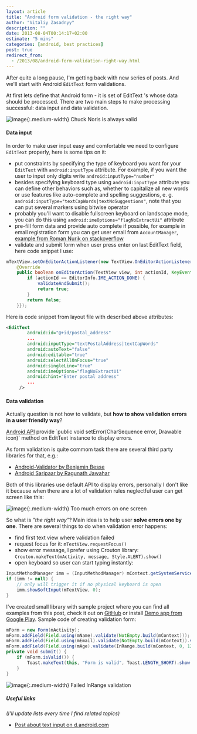 ```yaml
---
layout: article
title: "Android form validation - the right way"
author: "Vitaliy Zasadnyy"
description: ""
date: 2013-08-04T00:14:17+02:00
estimate: "5 mins"
categories: [android, best practices]
post: true
redirect_from:
  - /2013/08/android-form-validation-right-way.html
---
```


After quite a long pause, I'm getting back with new series of posts. And we'll start with Android `EditText` form validations.

At first lets define that Android form - it is set of EditText 's whose data should be processed. There are two main steps to make processing successful: data input and data validation.

![image]({{site.baseurl}}/img/posts/android-form-validation-right-way/z-validations-valid-form.png){:.medium-width}
Chuck Noris is always valid


#### Data input

In order to make user input easy and comfortable we need to configure `EditText` properly, here is some tips on it:

- put constraints by specifying the type of keyboard you want for your `EditText` with `android:inputType` attribute. For example, if you want the user to input only digits write `android:inputType="number"`
- besides specifying keyboard type using `android:inputType` attribute you can define other behaviors such as, whether to capitalize all new words or use features like auto-complete and spelling suggestions, e. g.  `android:inputType="textCapWords|textNoSuggestions"`, note that you can put several markers using bitwise operator
- probably you'll want to disable fullscreen keyboard on landscape mode, you can do this using `android:imeOptions="flagNoExtractUi"` attribute
- pre-fill form data and provide auto complete if possible, for example in email registration form you can get user email from `AccountManager`, [example from Roman Nurik on stackoverflow](http://stackoverflow.com/a/2175688/731775)
- validate and submit form when user press enter on last EditText field, here code snippet I use:

```java
mTextView.setOnEditorActionListener(new TextView.OnEditorActionListener() {
    @Override
    public boolean onEditorAction(TextView view, int actionId, KeyEvent event) {
        if (actionId == EditorInfo.IME_ACTION_DONE) {
            validateAndSubmit();
            return true;
        }
        return false;
    }});
```

Here is code snippet from layout file with described above attributes:

```xml
<EditText
        android:id="@+id/postal_address"
        ...
        android:inputType="textPostalAddress|textCapWords"
        android:autoText="false"
        android:editable="true"
        android:selectAllOnFocus="true"
        android:singleLine="true"
        android:imeOptions="flagNoExtractUi"
        android:hint="Enter postal address"
        ...
     />
```


#### Data validation

Actually question is not how to validate, but **how to show validation errors in a user friendly way**?

[Android API](http://developer.android.com/reference/android/widget/TextView.html#setError(java.lang.CharSequence)) provide `public void setError(CharSequence error, Drawable icon)` method on EditText instance to display errors.

As form validation is quite commom task there are several third party libraries for that, e.g.:

- [Android-Validator by Benjamin Besse](https://github.com/throrin19/Android-Validator)
- [Android Saripaar by Ragunath Jawahar](https://github.com/ragunathjawahar/android-saripaar)

Both of this libraries use default API to display errors, personally I don't like it because when there are a lot of validation rules neglectful user can get screen like this:


![image]({{site.baseurl}}/img/posts/android-form-validation-right-way/z-validations-bad-example.png){:.medium-width}
Too much errors on one screen


So what is *"the right way"*? Main idea is to help user **solve errors one by one**. There are several things to do when validation error happens:

- find first text view where validation failed
- request focus for it: `mTextView.requestFocus()`
- show error message, I prefer using Crouton library: `Crouton.makeText(mActivity, message, Style.ALERT).show()`
- open keyboard so user can start typing instantly:

```java
InputMethodManager imm = (InputMethodManager) mContext.getSystemService(Context.INPUT_METHOD_SERVICE);
if (imm != null) {
    // only will trigger it if no physical keyboard is open
    imm.showSoftInput(mTextView, 0);
}
```

I've created small library with sample project where you can find all examples from this post, check it out on [GitHub](https://github.com/zasadnyy/z-validations) or install [Demo app from Google Play](https://play.google.com/store/apps/details?id=ua.org.zasadnyy.sample.zvalidations). Sample code of creating validation form:

```java
mForm = new Form(mActivity);
mForm.addField(Field.using(mName).validate(NotEmpty.build(mContext)));
mForm.addField(Field.using(mEmail).validate(NotEmpty.build(mContext)).validate(IsEmail.build(mContext)));
mForm.addField(Field.using(mAge).validate(InRange.build(mContext, 0, 120)));
private void submit() {
    if (mForm.isValid()) {
        Toast.makeText(this, "Form is valid", Toast.LENGTH_SHORT).show();
    }
}
```

![image]({{site.baseurl}}/img/posts/android-form-validation-right-way/z-validations-not-in-range.png){:.medium-width}
Failed InRange validation


##### Useful links

*(I'll update lists every time I find related topics)*

- [Post about text input on d.android.com](http://developer.android.com/guide/topics/ui/controls/text.html)
